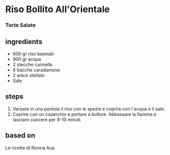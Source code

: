 



# Riso Bollito All'Orientale
  
### Torte Salate
## ingredients
  
* 600 gr riso basmati  
* 900 gr acqua  
* 2 stecche cannella  
* 6 bacche caradamono  
* 2 anice stellato  
* Sale
## steps
  
1. Versare in una pentola il riso con le spezie e coprire con l'acqua e il sale.  
1. Coprire con un coperchio e portare a bollore. Abbassare la fiamma e lasciare cuocere per 8-10 minuti.
## based on
  
Le ricette di Nonna Aua